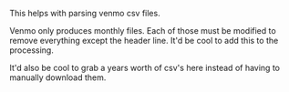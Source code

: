 This helps with parsing venmo csv files.

Venmo only produces monthly files. Each of those must be modified to remove everything except the header line. It'd be cool to add this to the processing.

It'd also be cool to grab a years worth of csv's here instead of having to manually download them.
